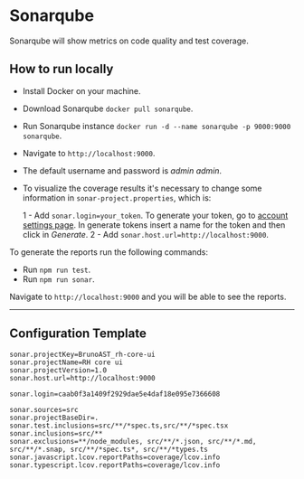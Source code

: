 # Sonarqube

Sonarqube will show metrics on code quality and test coverage.

## How to run locally

- Install Docker on your machine.
- Download Sonarqube `docker pull sonarqube`.
- Run Sonarqube instance `docker run -d --name sonarqube -p 9000:9000 sonarqube`.
- Navigate to `http://localhost:9000`.
- The default username and password is _admin admin_.
- To visualize the coverage results it's necessary to change some information in `sonar-project.properties`, which is:

  1 - Add `sonar.login=your_token`. To generate your token, go to [account settings page](http://localhost:9000/account/security). In generate tokens insert a name for the token and then click in _Generate_.
  2 - Add `sonar.host.url=http://localhost:9000`.

To generate the reports run the following commands:

- Run `npm run test`.
- Run `npm run sonar`.

Navigate to `http://localhost:9000` and you will be able to see the reports.

---

## Configuration Template

```
sonar.projectKey=BrunoAST_rh-core-ui
sonar.projectName=RH core ui
sonar.projectVersion=1.0
sonar.host.url=http://localhost:9000

sonar.login=caab0f3a1409f2929dae5e4daf18e095e7366608

sonar.sources=src
sonar.projectBaseDir=.
sonar.test.inclusions=src/**/*spec.ts,src/**/*spec.tsx
sonar.inclusions=src/**
sonar.exclusions=**/node_modules, src/**/*.json, src/**/*.md, src/**/*.snap, src/**/*spec.ts*, src/**/*types.ts
sonar.javascript.lcov.reportPaths=coverage/lcov.info
sonar.typescript.lcov.reportPaths=coverage/lcov.info
```

